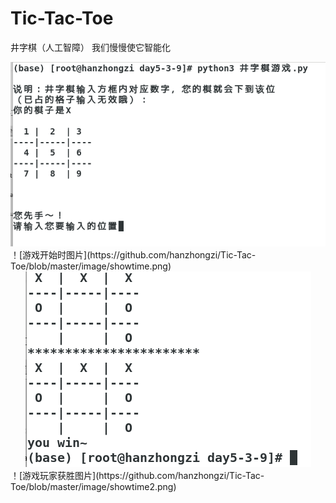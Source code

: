 # Tic-Tac-Toe
井字棋（人工智障）
我们慢慢使它智能化
<div align=center><img src="https://github.com/hanzhongzi/Tic-Tac-Toe/blob/master/image/showtime.png"></div>
！[游戏开始时图片](https://github.com/hanzhongzi/Tic-Tac-Toe/blob/master/image/showtime.png)


<div align=center><img src="https://github.com/hanzhongzi/Tic-Tac-Toe/blob/master/image/showtime2.png"></div>
！[游戏玩家获胜图片](https://github.com/hanzhongzi/Tic-Tac-Toe/blob/master/image/showtime2.png)
